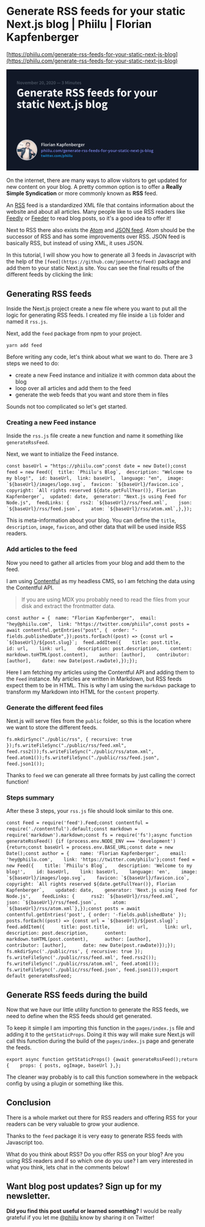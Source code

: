 # Generate RSS feeds for your static Next.js blog | Phiilu | Florian Kapfenberger

[https://phiilu.com/generate-rss-feeds-for-your-static-next-js-blog](https://phiilu.com/generate-rss-feeds-for-your-static-next-js-blog)

![989c9e1db48d1ac7b8c2b4d970ecc337.png](Generate%20R%209d20e/989c9e1db48d1ac7b8c2b4d970ecc337.png)

On the internet, there are many ways to allow visitors to get updated for new content on your blog. A pretty common option is to offer a **Really Simple Syndication** or more commonly known as **RSS** feed.

An [RSS](https://en.wikipedia.org/wiki/RSS) feed is a standardized XML file that contains information about the website and about all articles. Many people like to use RSS readers like [Feedly](https://feedly.com/) or [Feeder](https://feeder.co/) to read blog posts, so it's a good idea to offer it!

Next to RSS there also exists the [Atom](https://en.wikipedia.org/wiki/Atom_(Web_standard)) and [JSON feed](https://jsonfeed.org/). Atom should be the successor of RSS and has some improvements over RSS. JSON feed is basically RSS, but instead of using XML, it uses JSON.

In this tutorial, I will show you how to generate all 3 feeds in Javascript with the help of the `[feed](https://github.com/jpmonette/feed)` package and add them to your static Next.js site. You can see the final results of the different feeds by clicking the link:

## Generating RSS feeds

Inside the Next.js project create a new file where you want to put all the logic for generating RSS feeds. I created my file inside a `lib` folder and named it `rss.js`.

Next, add the `feed` package from npm to your project.

```
yarn add feed
```

Before writing any code, let's think about what we want to do. There are 3 steps we need to do:

- create a new Feed instance and initialize it with common data about the blog
- loop over all articles and add them to the feed
- generate the web feeds that you want and store them in files

Sounds not too complicated so let's get started.

### Creating a new Feed instance

Inside the `rss.js` file create a new function and name it something like `generateRssFeed`.

Next, we want to initialize the Feed instance.

```
const baseUrl = "https://phiilu.com";const date = new Date();const feed = new Feed({  title: `Phiilu's Blog`,  description: "Welcome to my blog!",  id: baseUrl,  link: baseUrl,  language: "en",  image: `${baseUrl}/images/logo.svg`,  favicon: `${baseUrl}/favicon.ico`,  copyright: `All rights reserved ${date.getFullYear()}, Florian Kapfenberger`,  updated: date,  generator: "Next.js using Feed for Node.js",  feedLinks: {    rss2: `${baseUrl}/rss/feed.xml`,    json: `${baseUrl}/rss/feed.json`,    atom: `${baseUrl}/rss/atom.xml`,},});
```

This is meta-information about your blog. You can define the `title`, `description`, `image`, `favicon`, and other data that will be used inside RSS readers.

### Add articles to the feed

Now you need to gather all articles from your blog and add them to the feed.

I am using [Contentful](https://www.contentful.com/) as my headless CMS, so I am fetching the data using the Contentful API.

> 
> 
> 
> If you are using MDX you probably need to read the files from your disk and extract the frontmatter data.
> 

```
const author = {  name: "Florian Kapfenberger",  email: "hey@phiilu.com",  link: "https://twitter.com/phiilu",const posts = await contentful.getEntries("post", {  order: "-fields.publishedDate",});posts.forEach((post) => {const url = `${baseUrl}/${post.slug}`;  feed.addItem({    title: post.title,    id: url,    link: url,    description: post.description,    content: markdown.toHTML(post.content),    author: [author],    contributor: [author],    date: new Date(post.rawDate),});});
```

Here I am fetching my articles using the Contentful API and adding them to the `Feed` instance. My articles are written in Markdown, but RSS feeds expect them to be in HTML. This is why I am using the `markdown` package to transform my Markdown into HTML for the `content` property.

### Generate the different feed files

Next.js will serve files from the `public` folder, so this is the location where we want to store the different feeds.

```
fs.mkdirSync("./public/rss", { recursive: true });fs.writeFileSync("./public/rss/feed.xml", feed.rss2());fs.writeFileSync("./public/rss/atom.xml", feed.atom1());fs.writeFileSync("./public/rss/feed.json", feed.json1());
```

Thanks to `feed` we can generate all three formats by just calling the correct function!

### Steps summary

After these 3 steps, your `rss.js` file should look similar to this one.

```
const Feed = require('feed').Feed;const contentful = require('./contentful').default;const markdown = require('markdown').markdown;const fs = require('fs');async function generateRssFeed() {if (process.env.NODE_ENV === 'development') {return;const baseUrl = process.env.BASE_URL;const date = new Date();const author = {    name: 'Florian Kapfenberger',    email: 'hey@phiilu.com',    link: 'https://twitter.com/phiilu'};const feed = new Feed({    title: `Phiilu's Blog`,    description: 'Welcome to my blog!',    id: baseUrl,    link: baseUrl,    language: 'en',    image: `${baseUrl}/images/logo.svg`,    favicon: `${baseUrl}/favicon.ico`,    copyright: `All rights reserved ${date.getFullYear()}, Florian Kapfenberger`,    updated: date,    generator: 'Next.js using Feed for Node.js',    feedLinks: {      rss2: `${baseUrl}/rss/feed.xml`,      json: `${baseUrl}/rss/feed.json`,      atom: `${baseUrl}/rss/atom.xml`},});const posts = await contentful.getEntries('post', { order: '-fields.publishedDate' });  posts.forEach((post) => {const url = `${baseUrl}/${post.slug}`;    feed.addItem({      title: post.title,      id: url,      link: url,      description: post.description,      content: markdown.toHTML(post.content),      author: [author],      contributor: [author],      date: new Date(post.rawDate)});});  fs.mkdirSync('./public/rss', { recursive: true });  fs.writeFileSync('./public/rss/feed.xml', feed.rss2());  fs.writeFileSync('./public/rss/atom.xml', feed.atom1());  fs.writeFileSync('./public/rss/feed.json', feed.json1());export default generateRssFeed;
```

## Generate RSS feeds during the build

Now that we have our little utility function to generate the RSS feeds, we need to define when the RSS feeds should get generated.

To keep it simple I am importing this function in the `pages/index.js` file and adding it to the `getStaticProps`. Doing it this way will make sure Next.js will call this function during the build of the `pages/index.js` page and generate the feeds.

```
export async function getStaticProps() {await generateRssFeed();return {    props: { posts, ogImage, baseUrl },};
```

The cleaner way probably is to call this function somewhere in the webpack config by using a plugin or something like this.

## Conclusion

There is a whole market out there for RSS readers and offering RSS for your readers can be very valuable to grow your audience.

Thanks to the `feed` package it is very easy to generate RSS feeds with Javascript too.

What do you think about RSS? Do you offer RSS on your blog? Are you using RSS readers and if so which one do you use? I am very interested in what you think, lets chat in the comments below!

## Want blog post updates? Sign up for my newsletter.

**Did you find this post useful or learned something?**
I would be really grateful if you let me [@phiilu](https://twitter.com/phiilu) know by sharing it on Twitter!